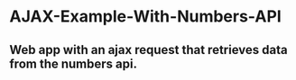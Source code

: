 # AJAX-Example-With-Numbers-API

## Web app with an ajax request that retrieves data from the numbers api.
